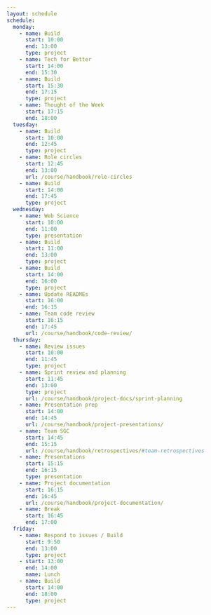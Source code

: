 ```yaml
---
layout: schedule
schedule:
  monday:
    - name: Build
      start: 10:00
      end: 13:00
      type: project
    - name: Tech for Better
      start: 14:00
      end: 15:30
    - name: Build
      start: 15:30
      end: 17:15
      type: project
    - name: Thought of the Week
      start: 17:15
      end: 18:00
  tuesday:
    - name: Build
      start: 10:00
      end: 12:45
      type: project
    - name: Role circles
      start: 12:45
      end: 13:00
      url: /course/handbook/role-circles
    - name: Build
      start: 14:00
      end: 17:45
      type: project
  wednesday:
    - name: Web Science
      start: 10:00
      end: 11:00
      type: presentation
    - name: Build
      start: 11:00
      end: 13:00
      type: project
    - name: Build
      start: 14:00
      end: 16:00
      type: project
    - name: Update READMEs
      start: 16:00
      end: 16:15
    - name: Team code review
      start: 16:15
      end: 17:45
      url: /course/handbook/code-review/
  thursday:
    - name: Review issues
      start: 10:00
      end: 11:45
      type: project
    - name: Sprint review and planning
      start: 11:45
      end: 13:00
      type: project
      url: /course/handbook/project-docs/sprint-planning
    - name: Presentation prep
      start: 14:00
      end: 14:45
      url: /course/handbook/project-presentations/
    - name: Team SGC
      start: 14:45
      end: 15:15
      url: /course/handbook/retrospectives/#team-retrospectives
    - name: Presentations
      start: 15:15
      end: 16:15
      type: presentation
    - name: Project documentation
      start: 16:15
      end: 16:45
      url: /course/handbook/project-documentation/
    - name: Break
      start: 16:45
      end: 17:00
  friday:
    - name: Respond to issues / Build
      start: 9:50
      end: 13:00
      type: project
    - start: 13:00
      end: 14:00
      name: Lunch
    - name: Build
      start: 14:00
      end: 18:00
      type: project
---
```

